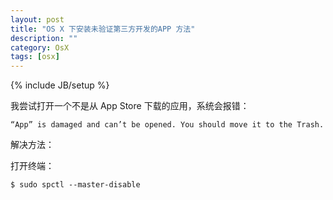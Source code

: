 ```yaml
---
layout: post
title: "OS X 下安装未验证第三方开发的APP 方法"
description: ""
category: OsX
tags: [osx]
---
```

{% include JB/setup %}

我尝试打开一个不是从 App Store 下载的应用，系统会报错：

	“App” is damaged and can’t be opened. You should move it to the Trash.
	
解决方法：

打开终端：

	$ sudo spctl --master-disable